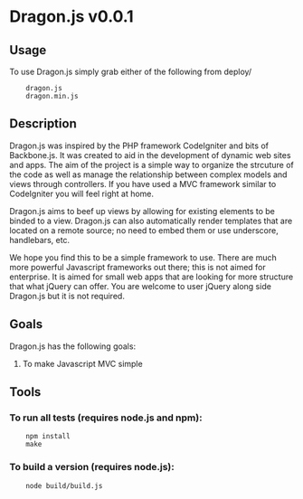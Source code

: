 # Dragon.js v0.0.1

## Usage
To use Dragon.js simply grab either of the following from deploy/

		dragon.js
		dragon.min.js

## Description
Dragon.js was inspired by the PHP framework CodeIgniter and bits of Backbone.js. It was created to aid in the development of dynamic web sites and apps. The aim of the project is a simple way to organize the strcuture of the code as well as manage the relationship between complex models and views through controllers. If you have used a MVC framework similar to CodeIgniter you will feel right at home.

Dragon.js aims to beef up views by allowing for existing elements to be binded to a view. Dragon.js can also automatically render templates that are located on a remote source; no need to embed them or use underscore, handlebars, etc.

We hope you find this to be a simple framework to use. There are much more powerful Javascript frameworks out there; this is not aimed for enterprise. It is aimed for small web apps that are looking for more structure that what jQuery can offer. You are welcome to user jQuery along side Dragon.js but it is not required.

## Goals
Dragon.js has the following goals:

1. To make Javascript MVC simple

## Tools
### To run all tests (requires node.js and npm):

		npm install
		make

### To build a version (requires node.js):

		node build/build.js